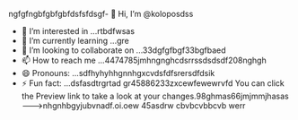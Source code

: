 ngfgfngbfgbfgbfdsfsfdsgf- 👋 Hi, I’m @koloposdss
- 👀 I’m interested in ...rtbdfwsas
- 🌱 I’m currently learning ...gre
- 💞️ I’m looking to collaborate on ...33dgfgfbgf33bgfbaed
- 📫 How to reach me ...4474785jmhngnghcdsrrssdsdsdf208nghgh
- 😄 Pronouns: ...sdfhyhyhhgnnhgxcvdsfdfsrersdfdsik
- ⚡ Fun fact: ...dsfasdtrgrtad
gr45886233zxcewfewewrvfd
You can click the Preview link to take a look at your changes.98ghmas66jmjmmjhasas
--->nhgnhbgyjubvnadf.oi.oew
45asdrw
cbvbcvbbcvb
werr
